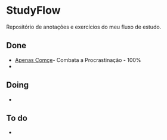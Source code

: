 # StudyFlow
Repositório de anotações e exercícios do meu fluxo de estudo.

## Done
-  [Apenas Comçe](https://apenascomece.com.br/pag-vendas/)- Combata a Procrastinação - 100%
- 

## Doing
- 

## To do
-
